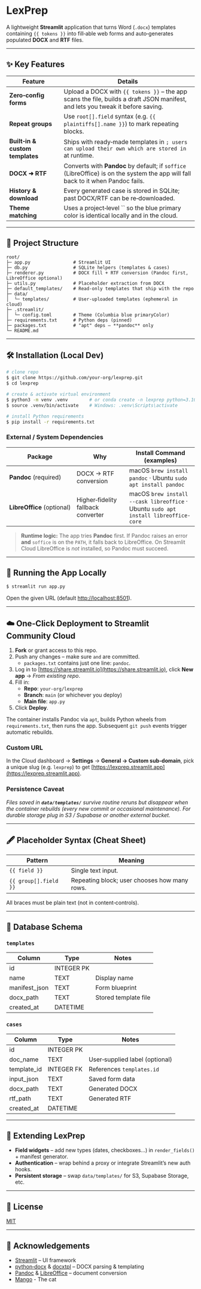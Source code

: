 # LexPrep

A lightweight **Streamlit** application that turns Word (`.docx`) templates containing `{{ tokens }}` into fill‑able web forms and auto‑generates populated **DOCX** and **RTF** files.

---

## ✨ Key Features

| Feature                         | Details                                                                                                                          |
| ------------------------------- | -------------------------------------------------------------------------------------------------------------------------------- |
| **Zero‑config forms**           | Upload a DOCX with `{{ tokens }}` – the app scans the file, builds a draft JSON manifest, and lets you tweak it before saving.   |
| **Repeat groups**               | Use `root[].field` syntax (e.g. `{{ plaintiffs[].name }}`) to mark repeating blocks.                                             |
| **Built‑in & custom templates** | Ships with ready‑made templates in ``; users can upload their own which are stored in `` at runtime.                             |
| **DOCX ➜ RTF**                  | Converts with **Pandoc** by default; if `soffice` (LibreOffice) is on the system the app will fall back to it when Pandoc fails. |
| **History & download**          | Every generated case is stored in SQLite; past DOCX/RTF can be re‑downloaded.                                                    |
| **Theme matching**              | Uses a project‑level `` so the blue primary color is identical locally and in the cloud.                                         |

---

## 📂 Project Structure

```text
root/
├─ app.py                # Streamlit UI
├─ db.py                 # SQLite helpers (templates & cases)
├─ renderer.py           # DOCX fill + RTF conversion (Pandoc first, LibreOffice optional)
├─ utils.py              # Placeholder extraction from DOCX
├─ default_templates/    # Read‑only templates that ship with the repo
├─ data/
│  └─ templates/         # User‑uploaded templates (ephemeral in cloud)
├─ .streamlit/
│  └─ config.toml        # Theme (Columbia blue primaryColor)
├─ requirements.txt      # Python deps (pinned)
├─ packages.txt          # "apt" deps – **pandoc** only
└─ README.md
```

---

## 🛠️ Installation (Local Dev)

```bash
# clone repo
$ git clone https://github.com/your‑org/lexprep.git
$ cd lexprep

# create & activate virtual environment
$ python3 -m venv .venv        # or conda create -n lexprep python=3.10
$ source .venv/bin/activate    # Windows: .venv\Scripts\activate

# install Python requirements
$ pip install -r requirements.txt
```

### External / System Dependencies

| Package                    | Why                                | Install Command (examples)                                                           |
| -------------------------- | ---------------------------------- | ------------------------------------------------------------------------------------ |
| **Pandoc** (required)      | DOCX → RTF conversion              | macOS `brew install pandoc` · Ubuntu `sudo apt install pandoc`                       |
| **LibreOffice** (optional) | Higher‑fidelity fallback converter | macOS `brew install --cask libreoffice` · Ubuntu `sudo apt install libreoffice-core` |

> **Runtime logic:** The app tries **Pandoc** first. If Pandoc raises an error **and** `soffice` is on the `PATH`, it falls back to LibreOffice. On Streamlit Cloud LibreOffice is *not* installed, so Pandoc must succeed.

---

## 🚀 Running the App Locally

```bash
$ streamlit run app.py
```

Open the given URL (default [http://localhost:8501](http://localhost:8501)).

---

## ☁️ One‑Click Deployment to Streamlit Community Cloud

1. **Fork** or grant access to this repo.
2. Push any changes – make sure `` and `` are committed.
   - `packages.txt` contains just one line: `pandoc`.
3. Log in to [https://share.streamlit.io](https://share.streamlit.io), click **New app** → *From existing repo*.
4. Fill in:
   - **Repo**: `your‑org/lexprep`
   - **Branch**: `main` (or whichever you deploy)
   - **Main file**: `app.py`
5. Click **Deploy**.

The container installs Pandoc via `apt`, builds Python wheels from `requirements.txt`, then runs the app.  Subsequent `git push` events trigger automatic rebuilds.

### Custom URL

In the Cloud dashboard → **Settings** → **General → Custom sub‑domain**, pick a unique slug (e.g. `lexprep`) to get [https://lexprep.streamlit.app](https://lexprep.streamlit.app).

### Persistence Caveat

*Files saved in **`data/templates/`** survive routine reruns but disappear when the container rebuilds (every new commit or occasional maintenance).  For durable storage plug in S3 / Supabase or another external bucket.*

---

## 🖋️ Placeholder Syntax (Cheat Sheet)

| Pattern               | Meaning                                      |
| --------------------- | -------------------------------------------- |
| `{{ field }}`         | Single text input.                           |
| `{{ group[].field }}` | Repeating block; user chooses how many rows. |

All braces must be plain text (not in content‑controls).

---

## 💾 Database Schema

### `templates`

| Column         | Type       | Notes                |
| -------------- | ---------- | -------------------- |
| id             | INTEGER PK |                      |
| name           | TEXT       | Display name         |
| manifest\_json | TEXT       | Form blueprint       |
| docx\_path     | TEXT       | Stored template file |
| created\_at    | DATETIME   |                      |

### `cases`

| Column       | Type       | Notes                          |
| ------------ | ---------- | ------------------------------ |
| id           | INTEGER PK |                                |
| doc\_name    | TEXT       | User‑supplied label (optional) |
| template\_id | INTEGER FK | References `templates.id`      |
| input\_json  | TEXT       | Saved form data                |
| docx\_path   | TEXT       | Generated DOCX                 |
| rtf\_path    | TEXT       | Generated RTF                  |
| created\_at  | DATETIME   |                                |

---

## 🔧 Extending LexPrep

- **Field widgets** – add new types (dates, checkboxes…) in `render_fields()` + manifest generator.
- **Authentication** – wrap behind a proxy or integrate Streamlit’s new auth hooks.
- **Persistent storage** – swap `data/templates/` for S3, Supabase Storage, etc.

---

## 📜 License

[MIT](LICENSE)

---

## 🙏 Acknowledgements

- [Streamlit](https://streamlit.io) – UI framework
- [python‑docx](https://python-docx.readthedocs.io/) & [docxtpl](https://docxtpl.readthedocs.io/) – DOCX parsing & templating
- [Pandoc](https://pandoc.org) & [LibreOffice](https://www.libreoffice.org/) – document conversion
- [Mango](https://ibb.co/hxq5NBDj) - The cat

